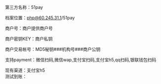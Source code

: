 第三方名称：51pay

档案位置：php@60.245.31.1/51pay

商户号：商户提供商户号

商户密钥KEY：商户私钥

商户交易帐号：MD5秘钥###机构号###商户公钥

支持payment：微信扫码,微信wap,支付宝扫码,支付宝h5,qq扫码,银联钱包扫码  

现有渠道：支付宝h5  
测试到账：  
 
